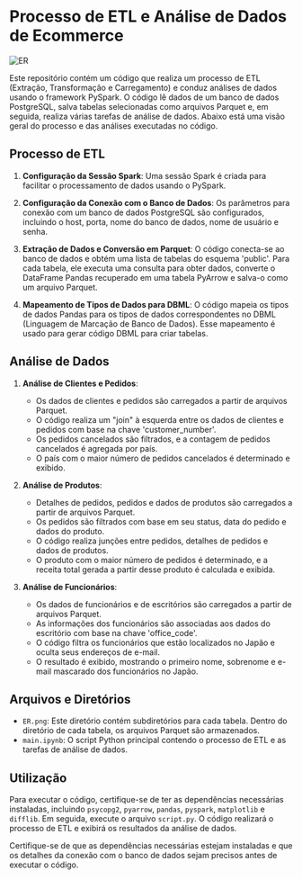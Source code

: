 # Processo de ETL e Análise de Dados de Ecommerce

![ER](https://github.com/vitor-martinsb/ecommerce/assets/59899402/6b42ce50-96bf-429f-880e-207b44d39378)


Este repositório contém um código que realiza um processo de ETL (Extração, Transformação e Carregamento) e conduz análises de dados usando o framework PySpark. O código lê dados de um banco de dados PostgreSQL, salva tabelas selecionadas como arquivos Parquet e, em seguida, realiza várias tarefas de análise de dados. Abaixo está uma visão geral do processo e das análises executadas no código.

## Processo de ETL

1. **Configuração da Sessão Spark**: Uma sessão Spark é criada para facilitar o processamento de dados usando o PySpark.

2. **Configuração da Conexão com o Banco de Dados**: Os parâmetros para conexão com um banco de dados PostgreSQL são configurados, incluindo o host, porta, nome do banco de dados, nome de usuário e senha.

3. **Extração de Dados e Conversão em Parquet**: O código conecta-se ao banco de dados e obtém uma lista de tabelas do esquema 'public'. Para cada tabela, ele executa uma consulta para obter dados, converte o DataFrame Pandas recuperado em uma tabela PyArrow e salva-o como um arquivo Parquet.

4. **Mapeamento de Tipos de Dados para DBML**: O código mapeia os tipos de dados Pandas para os tipos de dados correspondentes no DBML (Linguagem de Marcação de Banco de Dados). Esse mapeamento é usado para gerar código DBML para criar tabelas.

## Análise de Dados

1. **Análise de Clientes e Pedidos**:
   - Os dados de clientes e pedidos são carregados a partir de arquivos Parquet.
   - O código realiza um "join" à esquerda entre os dados de clientes e pedidos com base na chave 'customer_number'.
   - Os pedidos cancelados são filtrados, e a contagem de pedidos cancelados é agregada por país.
   - O país com o maior número de pedidos cancelados é determinado e exibido.

2. **Análise de Produtos**:
   - Detalhes de pedidos, pedidos e dados de produtos são carregados a partir de arquivos Parquet.
   - Os pedidos são filtrados com base em seu status, data do pedido e dados do produto.
   - O código realiza junções entre pedidos, detalhes de pedidos e dados de produtos.
   - O produto com o maior número de pedidos é determinado, e a receita total gerada a partir desse produto é calculada e exibida.

3. **Análise de Funcionários**:
   - Os dados de funcionários e de escritórios são carregados a partir de arquivos Parquet.
   - As informações dos funcionários são associadas aos dados do escritório com base na chave 'office_code'.
   - O código filtra os funcionários que estão localizados no Japão e oculta seus endereços de e-mail.
   - O resultado é exibido, mostrando o primeiro nome, sobrenome e e-mail mascarado dos funcionários no Japão.

## Arquivos e Diretórios

- `ER.png`: Este diretório contém subdiretórios para cada tabela. Dentro do diretório de cada tabela, os arquivos Parquet são armazenados.
- `main.ipynb`: O script Python principal contendo o processo de ETL e as tarefas de análise de dados.

## Utilização

Para executar o código, certifique-se de ter as dependências necessárias instaladas, incluindo `psycopg2`, `pyarrow`, `pandas`, `pyspark`, `matplotlib` e `difflib`. Em seguida, execute o arquivo `script.py`. O código realizará o processo de ETL e exibirá os resultados da análise de dados.

Certifique-se de que as dependências necessárias estejam instaladas e que os detalhes da conexão com o banco de dados sejam precisos antes de executar o código.
